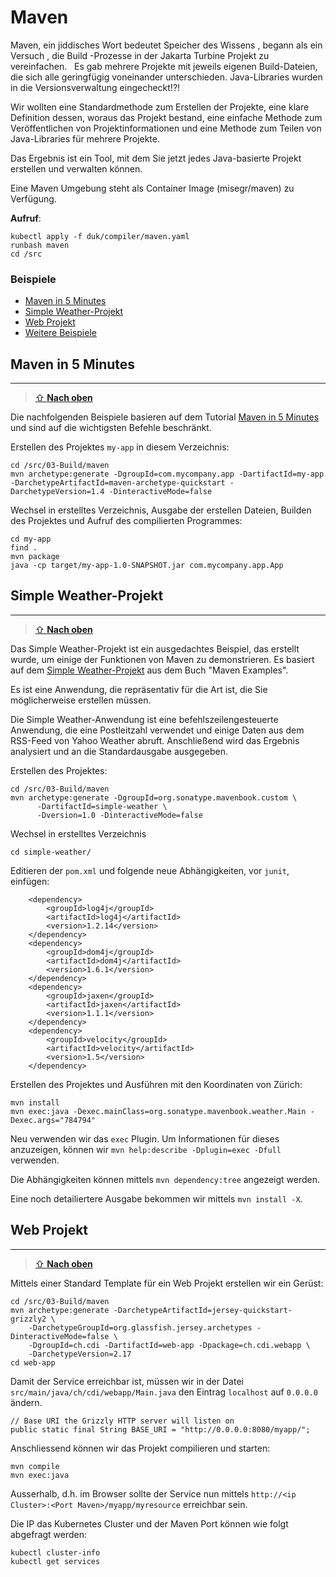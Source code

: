 Maven
=====

Maven, ein jiddisches Wort bedeutet Speicher des Wissens , begann als ein Versuch , die Build -Prozesse in der Jakarta Turbine Projekt zu vereinfachen.
 
Es gab mehrere Projekte mit jeweils eigenen Build-Dateien, die sich alle geringfügig voneinander unterschieden. Java-Libraries wurden in die Versionsverwaltung eingecheckt!?!

Wir wollten eine Standardmethode zum Erstellen der Projekte, eine klare Definition dessen, woraus das Projekt bestand, eine einfache Methode zum Veröffentlichen von Projektinformationen und eine Methode zum Teilen von Java-Libraries für mehrere Projekte.

Das Ergebnis ist ein Tool, mit dem Sie jetzt jedes Java-basierte Projekt erstellen und verwalten können. 

Eine Maven Umgebung steht als Container Image (misegr/maven) zu Verfügung.

**Aufruf**:

    kubectl apply -f duk/compiler/maven.yaml
    runbash maven
    cd /src
    
### Beispiele

* [Maven in 5 Minutes](#maven-in-5-minutes)
* [Simple Weather-Projekt](#simple-weather-projekt)
* [Web Projekt](#web-projekt)   
* [Weitere Beispiele](https://books.sonatype.com/mvnex-book/reference/index.html)
    
Maven in 5 Minutes
------------------
***

> [⇧ **Nach oben**](#beispiele)

Die nachfolgenden Beispiele basieren auf dem Tutorial [Maven in 5 Minutes](https://maven.apache.org/guides/getting-started/maven-in-five-minutes.html) und sind auf die wichtigsten Befehle beschränkt.

Erstellen des Projektes `my-app` in diesem Verzeichnis:

    cd /src/03-Build/maven
    mvn archetype:generate -DgroupId=com.mycompany.app -DartifactId=my-app -DarchetypeArtifactId=maven-archetype-quickstart -DarchetypeVersion=1.4 -DinteractiveMode=false
   
Wechsel in erstelltes Verzeichnis, Ausgabe der erstellen Dateien, Builden des Projektes und Aufruf des compilierten Programmes:

    cd my-app
    find .
    mvn package 
    java -cp target/my-app-1.0-SNAPSHOT.jar com.mycompany.app.App


Simple Weather-Projekt
----------------------
***

> [⇧ **Nach oben**](#beispiele)

Das Simple Weather-Projekt ist ein ausgedachtes Beispiel, das erstellt wurde, um einige der Funktionen von Maven zu demonstrieren. Es basiert auf dem [Simple Weather-Projekt](https://books.sonatype.com/mvnex-book/reference/customizing-sect-simple-weather.html) aus dem Buch "Maven Examples".

Es ist eine Anwendung, die repräsentativ für die Art ist, die Sie möglicherweise erstellen müssen. 

Die Simple Weather-Anwendung ist eine befehlszeilengesteuerte Anwendung, die eine Postleitzahl verwendet und einige Daten aus dem RSS-Feed von Yahoo Weather abruft. Anschließend wird das Ergebnis analysiert und an die Standardausgabe ausgegeben.

Erstellen des Projektes:

    cd /src/03-Build/maven
    mvn archetype:generate -DgroupId=org.sonatype.mavenbook.custom \
          -DartifactId=simple-weather \
          -Dversion=1.0 -DinteractiveMode=false
  
Wechsel in erstelltes Verzeichnis

    cd simple-weather/
    
Editieren der `pom.xml` und folgende neue Abhängigkeiten, vor `junit`, einfügen:

        <dependency>
            <groupId>log4j</groupId>
            <artifactId>log4j</artifactId>
            <version>1.2.14</version>
        </dependency>
        <dependency>
            <groupId>dom4j</groupId>
            <artifactId>dom4j</artifactId>
            <version>1.6.1</version>
        </dependency>
        <dependency>
            <groupId>jaxen</groupId>
            <artifactId>jaxen</artifactId>
            <version>1.1.1</version>
        </dependency>
        <dependency>
            <groupId>velocity</groupId>
            <artifactId>velocity</artifactId>
            <version>1.5</version>
        </dependency>
        
Erstellen des Projektes und Ausführen mit den Koordinaten von Zürich:

    mvn install
    mvn exec:java -Dexec.mainClass=org.sonatype.mavenbook.weather.Main -Dexec.args="784794"
    
Neu verwenden wir das `exec` Plugin. Um Informationen für dieses anzuzeigen, können wir `mvn help:describe -Dplugin=exec -Dfull` verwenden.

Die Abhängigkeiten können mittels `mvn dependency:tree` angezeigt werden.

Eine noch detailiertere Ausgabe bekommen wir mittels `mvn install -X`.

Web Projekt
-----------
***

> [⇧ **Nach oben**](#beispiele)

Mittels einer Standard Template für ein Web Projekt erstellen wir ein Gerüst:

    cd /src/03-Build/maven
    mvn archetype:generate -DarchetypeArtifactId=jersey-quickstart-grizzly2 \
        -DarchetypeGroupId=org.glassfish.jersey.archetypes -DinteractiveMode=false \
        -DgroupId=ch.cdi -DartifactId=web-app -Dpackage=ch.cdi.webapp \
        -DarchetypeVersion=2.17
    cd web-app
    
Damit der Service erreichbar ist, müssen wir in der Datei `src/main/java/ch/cdi/webapp/Main.java` den Eintrag `localhost` auf `0.0.0.0` ändern.

    // Base URI the Grizzly HTTP server will listen on
    public static final String BASE_URI = "http://0.0.0.0:8080/myapp/";

Anschliessend können wir das Projekt compilieren und starten:    
    
    mvn compile
    mvn exec:java
  
Ausserhalb, d.h. im Browser sollte der Service nun mittels `http://<ip Cluster>:<Port Maven>/myapp/myresource` erreichbar sein.
 
Die IP das Kubernetes Cluster und der Maven Port können wie folgt abgefragt werden:

    kubectl cluster-info
    kubectl get services

    
